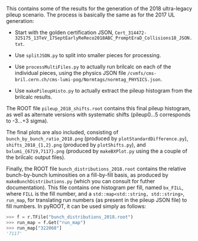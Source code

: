 This contains some of the results for the generation of the 2018 ultra-legacy pileup scenario. The process is basically the same as for the 2017 UL generation:

* Start with the golden certification JSON, `Cert_314472-325175_13TeV_17SeptEarlyReReco2018ABC_PromptEraD_Collisions18_JSON.txt`.

* Use `splitJSON.py` to split into smaller pieces for processing.

* Use `processMultiFiles.py` to actually run brilcalc on each of the individual pieces, using the physics JSON file `/cvmfs/cms-bril.cern.ch/cms-lumi-pog/Normtags/normtag_PHYSICS.json`.

* Use `makePileupHisto.py` to actually extract the pileup histogram from the brilcalc results.

The ROOT file `pileup_2018_shifts.root` contains this final pileup histogram, as well as alternate versions with systematic shifts (pileup0...5 corresponds to -3...+3 sigma).

The final plots are also included, consisting of `bunch_by_bunch_ratio_2018.png` (produced by `plotStandardDifference.py`), `shifts_2018_{1,2}.png` (produced by `plotShifts.py`), and `bxlumi_{6719,7117}.png` (produced by `makeBXPlot.py` using the a couple of the brilcalc output files).

Finally, the ROOT file `bunch_distributions_2018.root` contains the relative bunch-by-bunch luminosities on a fill-by-fill basis, as produced by `makeBunchDistributions.py` (which you can consult for futher documentation). This file contains one histogram per fill, named `bx_FILL`, where `FILL` is the fill number, and a `std::map<std::string, std::string>`, `run_map`, for translating run numbers (as present in the pileup JSON file) to fill numbers. In pyROOT, it can be used simply as follows:

```python
>>> f = r.TFile("bunch_distributions_2018.root")
>>> run_map = f.Get("run_map")
>>> run_map["322068"]
'7117'
```
